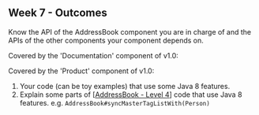 <link rel="stylesheet" href="{{baseUrl}}/css/main.css">
<link rel="stylesheet" href="{{baseUrl}}/css/schedule.css">

<div class="website-content">

## Week 7 - Outcomes

<div id="main">

<!-- ==================================================================================================== -->

<include src="outcome-architecture.md" />

<!-- ==================================================================================================== -->

<panel type="warning" header="**`W7.2` Can explain APIs** :star::star:" no-close>
  <include src="../../book/reuse/apis/what/full.md" />
  <panel header=":dart: Evidence" expanded>

Know the API of the AddressBook component you are in charge of and the APIs of the other components your component depends on.

  </panel>
</panel>

<!-- ==================================================================================================== -->

<include src="outcome-logging.md" />

<!-- ==================================================================================================== -->

<include src="outcome-assertion.md" />

<!-- ==================================================================================================== -->

<include src="outcome-continuous.md" />

<!-- ==================================================================================================== -->

<include src="outcome-sequenceDiagramIntermediate.md" />

<!-- ==================================================================================================== -->

<panel type="danger" header="**`W7.7` Can record requirements of a product** :star:" no-close>
  <panel header=":dart: Evidence" expanded>

Covered by the 'Documentation' component of v1.0:

<dynamic-panel src="../../admin/project-v10.md" header="%%Admin &raquo; Project &rarr; v1.0%%" no-close />

  </panel>
</panel>


<panel type="danger" header="**`W7.8` Can do local-impact changes to an existing software** :star:" no-close>
  <panel header=":dart: Evidence" expanded>

Covered by the 'Product' component of v1.0:

<dynamic-panel src="../../admin/project-v10.md" header="%%Admin &raquo; Project &rarr; v1.0%%" no-close />

  </panel>
</panel>

<!-- ==================================================================================================== -->

<panel type="success" header="**`W7.9` Can use Java8 streams :star::star::star::star:**" no-close>
  <include src="../../book/javaTools/streamsBasic/full.md" />
  <panel header=":dart: Evidence" expanded>

1. Your code (can be toy examples) that use some Java 8 features. 
2. Explain some parts of [[AddressBook - Level 4](https://nus-cs2103-ay1718s1.github.io/addressbook-level4/)] code that use Java 8 features. e.g. `AddressBook#syncMasterTagListWith(Person)`

  </panel>
</panel>

<!-- ==================================================================================================== -->

</div>
</div>
